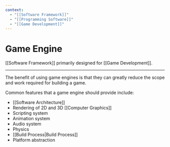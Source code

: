 ```yaml
---
context:
  - "[[Software Framework]]"
  - "[[Programming Software]]"
  - "[[Game Development]]"
---
```


# Game Engine

[[Software Framework]] primarily designed for [[Game Development]].

---

The benefit of using game engines is that they can greatly reduce the scope and work required for building a game.

Common features that a game engine should provide include:

- [[Software Architecture]]
- Rendering of 2D and 3D [[Computer Graphics]]
- Scripting system
- Animation system
- Audio system
- Physics
- [[Build Process|Build Process]]
- Platform abstraction
